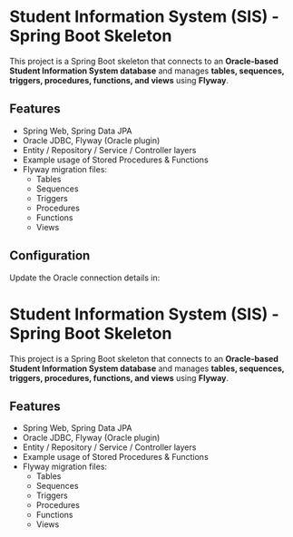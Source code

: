 # Student Information System (SIS) - Spring Boot Skeleton

This project is a Spring Boot skeleton that connects to an **Oracle-based Student Information System database** and manages **tables, sequences, triggers, procedures, functions, and views** using **Flyway**.

## Features
- Spring Web, Spring Data JPA
- Oracle JDBC, Flyway (Oracle plugin)
- Entity / Repository / Service / Controller layers
- Example usage of Stored Procedures & Functions
- Flyway migration files:
    - Tables
    - Sequences
    - Triggers
    - Procedures
    - Functions
    - Views

## Configuration
Update the Oracle connection details in:

# Student Information System (SIS) - Spring Boot Skeleton

This project is a Spring Boot skeleton that connects to an **Oracle-based Student Information System database** and manages **tables, sequences, triggers, procedures, functions, and views** using **Flyway**.

## Features
- Spring Web, Spring Data JPA
- Oracle JDBC, Flyway (Oracle plugin)
- Entity / Repository / Service / Controller layers
- Example usage of Stored Procedures & Functions
- Flyway migration files:
    - Tables
    - Sequences
    - Triggers
    - Procedures
    - Functions
    - Views